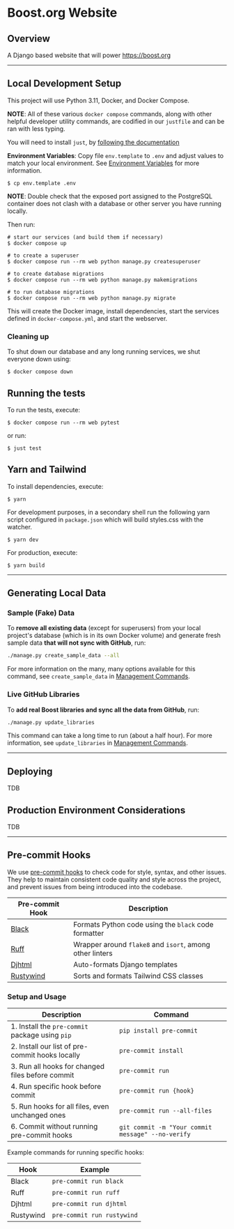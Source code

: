 # Boost.org Website

## Overview

A Django based website that will power https://boost.org

---

## Local Development Setup

This project will use Python 3.11, Docker, and Docker Compose.

**NOTE**: All of these various `docker compose` commands, along with other helpful
developer utility commands, are codified in our `justfile` and can be ran with
less typing.

You will need to install `just`, by [following the documentation](https://just.systems/man/en/)

**Environment Variables**: Copy file `env.template` to `.env` and adjust values to match your local environment. See [Environment Variables](docs/env_vars.md) for more information.

```shell
$ cp env.template .env
```

**NOTE**: Double check that the exposed port assigned to the PostgreSQL
container does not clash with a database or other server you have running
locally.

Then run:

```shell
# start our services (and build them if necessary)
$ docker compose up

# to create a superuser
$ docker compose run --rm web python manage.py createsuperuser

# to create database migrations
$ docker compose run --rm web python manage.py makemigrations

# to run database migrations
$ docker compose run --rm web python manage.py migrate
```

This will create the Docker image, install dependencies, start the services defined in `docker-compose.yml`, and start the webserver.

### Cleaning up

To shut down our database and any long running services, we shut everyone down using:

```shell
$ docker compose down
```

## Running the tests

To run the tests, execute:

```shell
$ docker compose run --rm web pytest
```

or run:

```shell
$ just test
```

## Yarn and Tailwind

To install dependencies, execute:

```shell
$ yarn
```

For development purposes, in a secondary shell run the following yarn script configured in `package.json` which will build styles.css with the watcher.

```shell
$ yarn dev
```

For production, execute:

```shell
$ yarn build
```

---

## Generating Local Data

### Sample (Fake) Data 

To **remove all existing data** (except for superusers) from your local project's database (which is in its own Docker volume) and generate fresh sample data **that will not sync with GitHub**, run: 

```bash
./manage.py create_sample_data --all
```

For more information on the many, many options available for this command, see `create_sample_data` in [Management Commands](docs/commands.md).

### Live GitHub Libraries

To **add real Boost libraries and sync all the data from GitHub**, run: 

```bash
./manage.py update_libraries
```

This command can take a long time to run (about a half hour). For more information, see `update_libraries` in [Management Commands](docs/commands.md).

---

## Deploying

TDB

## Production Environment Considerations

TDB

---

## Pre-commit Hooks

We use [pre-commit hooks](https://pre-commit.com/) to check code for style, syntax, and other issues. They help to maintain consistent code quality and style across the project, and prevent issues from being introduced into the codebase.

| Pre-commit Hook | Description | 
| --------------- | ----------- | 
| [Black](https://github.com/psf/black) | Formats Python code using the `black` code formatter | 
| [Ruff](https://github.com/charliermarsh/ruff) | Wrapper around `flake8` and `isort`, among other linters | 
| [Djhtml](https://github.com/rtts/djhtml) | Auto-formats Django templates | 
| [Rustywind](https://github.com/avencera/rustywind) | Sorts and formats Tailwind CSS classes | 

### Setup and Usage

| Description | Command |
| ---- | ------- |
| 1. Install the `pre-commit` package using `pip` | `pip install pre-commit` |
| 2. Install our list of pre-commit hooks locally | `pre-commit install` |
| 3. Run all hooks for changed files before commit | `pre-commit run` |
| 4. Run specific hook before commit | `pre-commit run {hook}` |
| 5. Run hooks for all files, even unchanged ones | `pre-commit run --all-files` |
| 6. Commit without running pre-commit hooks | `git commit -m "Your commit message" --no-verify` |

Example commands for running specific hooks:

| Hook | Example |
| --------------- | --------------- |
| Black | `pre-commit run black` |
| Ruff | `pre-commit run ruff` |
| Djhtml | `pre-commit run djhtml` |
| Rustywind | `pre-commit run rustywind` |
